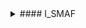 <details><summary>
  #### I_SMAF
  </summary>
<p>

#### CodeWars
![codewars](https://www.codewars.com/users/smaf/badges/large)

</p>
</details>
